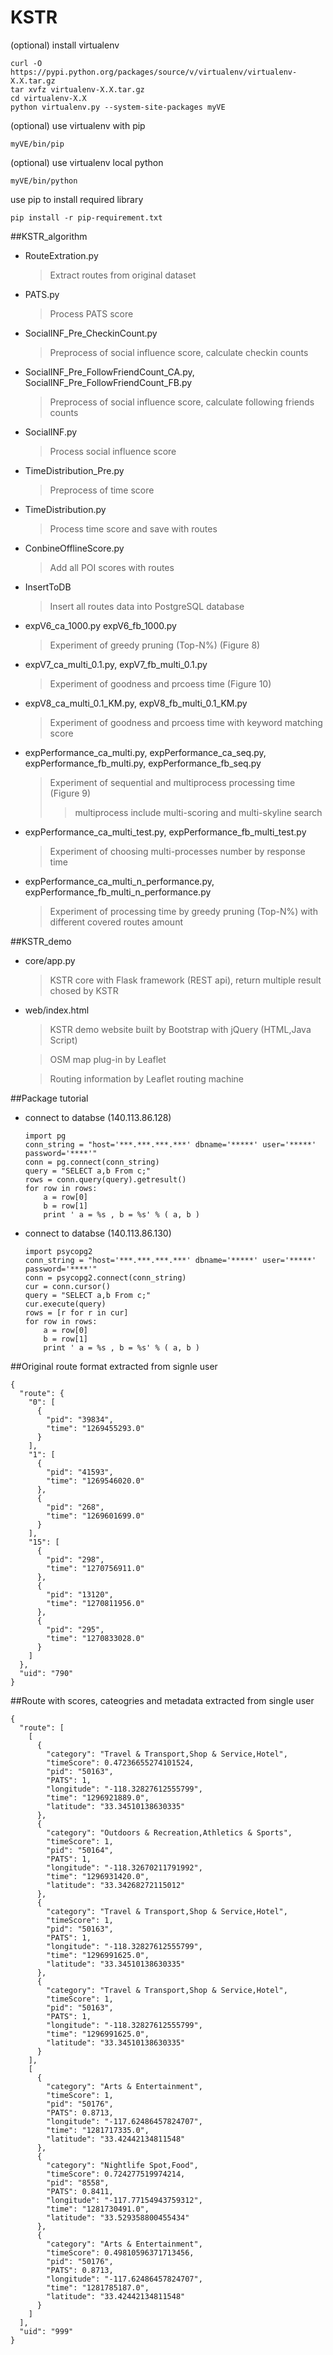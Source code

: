 # KSTR

(optional) install virtualenv

    curl -O https://pypi.python.org/packages/source/v/virtualenv/virtualenv-X.X.tar.gz
    tar xvfz virtualenv-X.X.tar.gz
    cd virtualenv-X.X
    python virtualenv.py --system-site-packages myVE 

(optional) use virtualenv with pip

    myVE/bin/pip

(optional) use virtualenv local python

    myVE/bin/python 

use pip to install required library

    pip install -r pip-requirement.txt
    
    
##KSTR_algorithm
*   RouteExtration.py 

    > Extract routes from original dataset
*   PATS.py

    > Process PATS score
*   SocialINF_Pre_CheckinCount.py 

    >Preprocess of social influence score, calculate checkin counts
*   SocialINF_Pre_FollowFriendCount_CA.py, SocialINF_Pre_FollowFriendCount_FB.py

    >Preprocess of social influence score, calculate following friends counts

*   SocialINF.py

    >Process social influence score
*   TimeDistribution_Pre.py
  
    >Preprocess of time score
*   TimeDistribution.py

    >Process time score and save with routes
*   ConbineOfflineScore.py
    
    >Add all POI scores with routes
*   InsertToDB

    >Insert all routes data into PostgreSQL database
*   expV6_ca_1000.py expV6_fb_1000.py

    >Experiment of greedy pruning (Top-N%) (Figure 8)
*   expV7_ca_multi_0.1.py, expV7_fb_multi_0.1.py 

    >Experiment of goodness and prcoess time (Figure 10)
*   expV8_ca_multi_0.1_KM.py, expV8_fb_multi_0.1_KM.py 

    >Experiment of goodness and prcoess time with keyword matching score
*   expPerformance_ca_multi.py, expPerformance_ca_seq.py,
expPerformance_fb_multi.py, expPerformance_fb_seq.py

    >Experiment of sequential and multiprocess processing time (Figure 9)
    >> multiprocess include multi-scoring and multi-skyline search
*   expPerformance_ca_multi_test.py, expPerformance_fb_multi_test.py

    >Experiment of choosing multi-processes number by response time
*   expPerformance_ca_multi_n_performance.py, expPerformance_fb_multi_n_performance.py

    >Experiment of processing time by greedy pruning (Top-N%) with different covered routes amount



##KSTR_demo
*   core/app.py

    >KSTR core with Flask framework (REST api), return multiple result chosed by KSTR
    
*   web/index.html

    >KSTR demo website built by Bootstrap with jQuery (HTML,Java Script)
    
    >OSM map plug-in by Leaflet
    
    >Routing information by Leaflet routing machine

##Package tutorial
*   connect to databse (140.113.86.128)

        import pg
        conn_string = "host='***.***.***.***' dbname='*****' user='*****' password='****'"
        conn = pg.connect(conn_string)
        query = "SELECT a,b From c;"
        rows = conn.query(query).getresult() 
        for row in rows:
            a = row[0]
            b = row[1]
            print ' a = %s , b = %s' % ( a, b )
            
*   connect to databse (140.113.86.130)

        import psycopg2
        conn_string = "host='***.***.***.***' dbname='*****' user='*****' password='****'"
        conn = psycopg2.connect(conn_string)
        cur = conn.cursor()
        query = "SELECT a,b From c;"
        cur.execute(query)
        rows = [r for r in cur]
        for row in rows:
            a = row[0]
            b = row[1]
            print ' a = %s , b = %s' % ( a, b )



##Original route format extracted from  signle user

    {
      "route": {
        "0": [
          {
            "pid": "39834",
            "time": "1269455293.0"
          }
        ],
        "1": [
          {
            "pid": "41593",
            "time": "1269546020.0"
          },
          {
            "pid": "268",
            "time": "1269601699.0"
          }
        ],
        "15": [
          {
            "pid": "298",
            "time": "1270756911.0"
          },
          {
            "pid": "13120",
            "time": "1270811956.0"
          },
          {
            "pid": "295",
            "time": "1270833028.0"
          }
        ]
      },
      "uid": "790"
    }
    

##Route with scores, cateogries and metadata extracted from single user

    {
      "route": [
        [
          {
            "category": "Travel & Transport,Shop & Service,Hotel",
            "timeScore": 0.47236655274101524,
            "pid": "50163",
            "PATS": 1,
            "longitude": "-118.32827612555799",
            "time": "1296921889.0",
            "latitude": "33.34510138630335"
          },
          {
            "category": "Outdoors & Recreation,Athletics & Sports",
            "timeScore": 1,
            "pid": "50164",
            "PATS": 1,
            "longitude": "-118.32670211791992",
            "time": "1296931420.0",
            "latitude": "33.34268272115012"
          },
          {
            "category": "Travel & Transport,Shop & Service,Hotel",
            "timeScore": 1,
            "pid": "50163",
            "PATS": 1,
            "longitude": "-118.32827612555799",
            "time": "1296991625.0",
            "latitude": "33.34510138630335"
          },
          {
            "category": "Travel & Transport,Shop & Service,Hotel",
            "timeScore": 1,
            "pid": "50163",
            "PATS": 1,
            "longitude": "-118.32827612555799",
            "time": "1296991625.0",
            "latitude": "33.34510138630335"
          }
        ],
        [
          {
            "category": "Arts & Entertainment",
            "timeScore": 1,
            "pid": "50176",
            "PATS": 0.8713,
            "longitude": "-117.62486457824707",
            "time": "1281717335.0",
            "latitude": "33.42442134811548"
          },
          {
            "category": "Nightlife Spot,Food",
            "timeScore": 0.724277519974214,
            "pid": "8558",
            "PATS": 0.8411,
            "longitude": "-117.77154943759312",
            "time": "1281730491.0",
            "latitude": "33.529358800455434"
          },
          {
            "category": "Arts & Entertainment",
            "timeScore": 0.49810596371713456,
            "pid": "50176",
            "PATS": 0.8713,
            "longitude": "-117.62486457824707",
            "time": "1281785187.0",
            "latitude": "33.42442134811548"
          }
        ]
      ],
      "uid": "999"
    }
